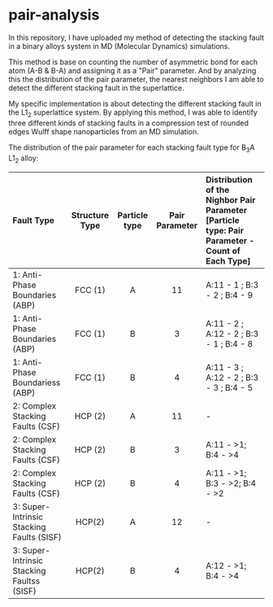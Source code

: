 # pair-analysis
In this repository, I have uploaded my method of detecting the stacking fault in a binary alloys system in MD (Molecular Dynamics) simulations.

This method is base on counting the number of asymmetric bond for each atom (A-B & B-A) and assigning it as a "Pair" parameter. And by analyzing this the distribution of the pair parameter, the nearest neighbors I am able to detect the different stacking fault in the superlattice.

My specific implementation is about detecting the different stacking fault in the L1<sub>2</sub> superlattice system. By applying this method, I was able to identify three different kinds of stacking faults in a compression test of rounded edges Wulff shape nanoparticles from an MD simulation.

The distribution of the pair parameter for each stacking fault type for B<sub>3</sub>A L1<sub>2</sub> alloy:

|      Fault Type      | Structure Type | Particle type | Pair Parameter | Distribution of the Nighbor Pair Parameter [Particle type: Pair Parameter - Count of Each Type] |
|:------ | :------: | :------: | :------: | :------ |
| 1: Anti-Phase Boundaries (ABP)| FCC (1) | A | 11 | A:11 - 1 ; B:3 - 2 ; B:4 - 9 |
| 1: Anti-Phase Boundaries (ABP)| FCC (1) | B | 3 | A:11 - 2 ; A:12 - 2 ; B:3 - 1 ; B:4 - 8 |
| 1: Anti-Phase Boundariess (ABP)| FCC (1) | B | 4 | A:11 - 3 ; A:12 - 2 ; B:3 - 3 ; B:4 - 5 |
| 2: Complex Stacking Faults (CSF)| HCP (2) | A | 11 | - |
| 2: Complex Stacking Faults (CSF)| HCP (2) | B | 3 | A:11 - >1; B:4 - >4 |
| 2: Complex Stacking Faults (CSF)| HCP (2) | B | 4 | A:11 - >1; B:3 - >2; B:4 - >2 |
| 3: Super-Intrinsic Stacking Faults (SISF)| HCP(2) | A | 12 | - | 
| 3: Super-Intrinsic Stacking Faultss (SISF)| HCP(2) | B | 4 | A:12 - >1; B:4 - >4|
